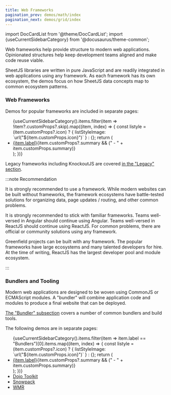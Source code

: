 ```yaml
---
title: Web Frameworks
pagination_prev: demos/math/index
pagination_next: demos/grid/index
---
```


import DocCardList from '@theme/DocCardList';
import {useCurrentSidebarCategory} from '@docusaurus/theme-common';

Web frameworks help provide structure to modern web applications. Opinionated
structures help keep development teams aligned and make code reuse viable.

SheetJS libraries are written in pure JavaScript and are readily integrated in
web applications using any framework.  As each framework has its own ecosystem,
the demos focus on how SheetJS data concepts map to common ecosystem patterns.

### Web Frameworks

Demos for popular frameworks are included in separate pages:

<ul>{useCurrentSidebarCategory().items.filter(item => !item?.customProps?.skip).map((item, index) => {
  const listyle = (item.customProps?.icon) ? {
    listStyleImage: `url("${item.customProps.icon}")`
  } : {};
  return (<li style={listyle} {...(item.customProps?.class ? {className: item.customProps.class}: {})}>
    <a href={item.href}>{item.label}</a>{item.customProps?.summary && (" - " + item.customProps.summary)}
  </li>);
})}</ul>

Legacy frameworks including KnockoutJS are covered [in the "Legacy" section](/docs/demos/frontend/legacy).

:::note Recommendation

It is strongly recommended to use a framework.  While modern websites can be
built without frameworks, the framework ecosystems have battle-tested solutions
for organizing data, page updates / routing, and other common problems.

It is strongly recommended to stick with familiar frameworks. Teams well-versed
in Angular should continue using Angular.  Teams well-versed in ReactJS should
continue using ReactJS.  For common problems, there are official or community
solutions using any framework.

Greenfield projects can be built with any framework.  The popular frameworks
have large ecosystems and many talented developers for hire.  At the time of
writing, ReactJS has the largest developer pool and module ecosystem.

:::

### Bundlers and Tooling

Modern web applications are designed to be woven using CommonJS or ECMAScript
modules. A "bundler" will combine application code and modules to produce a
final website that can be deployed.

[The "Bundler" subsection](/docs/demos/frontend/bundler) covers a number of
common bundlers and build tools.

The following demos are in separate pages:

<ul>{useCurrentSidebarCategory().items.filter(item => item.label == "Bundlers")[0].items.map((item, index) => {
  const listyle = (item.customProps?.icon) ? {
    listStyleImage: `url("${item.customProps.icon}")`
  } : {};
  return (<li style={listyle} {...(item.customProps?.class ? {className: item.customProps.class}: {})}>
    <a href={item.href}>{item.label}</a>{item.customProps?.summary && (" - " + item.customProps.summary)}
  </li>);
})}
<li><a href="/docs/demos/frontend/bundler/#dojo">Dojo Toolkit</a></li>
<li><a href="/docs/demos/frontend/bundler/#snowpack">Snowpack</a></li>
<li><a href="/docs/demos/frontend/bundler/#wmr">WMR</a></li>
</ul>
